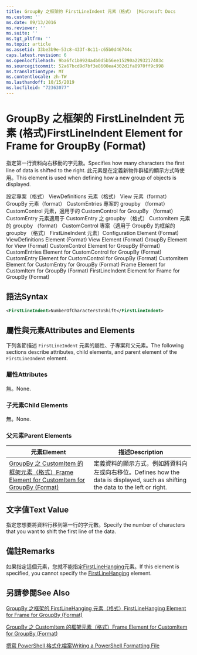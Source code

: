 ```yaml
---
title: GroupBy 之框架的 FirstLineIndent 元素（格式） |Microsoft Docs
ms.custom: ''
ms.date: 09/13/2016
ms.reviewer: ''
ms.suite: ''
ms.tgt_pltfrm: ''
ms.topic: article
ms.assetid: 33be3b9e-53c8-433f-8c11-c65b0d46744c
caps.latest.revision: 6
ms.openlocfilehash: 9ba6fc1b9924a4b0d5b56ee15290a2293217403c
ms.sourcegitcommit: 52a67bcd9d7bf3e8600ea4302d1fa8970ff9c998
ms.translationtype: MT
ms.contentlocale: zh-TW
ms.lasthandoff: 10/15/2019
ms.locfileid: "72363077"
---
```

# <a name="firstlineindent-element-for-frame-for-groupby-format"></a><span data-ttu-id="b1cde-102">GroupBy 之框架的 FirstLineIndent 元素 (格式)</span><span class="sxs-lookup"><span data-stu-id="b1cde-102">FirstLineIndent Element for Frame for GroupBy (Format)</span></span>

<span data-ttu-id="b1cde-103">指定第一行資料向右移動的字元數。</span><span class="sxs-lookup"><span data-stu-id="b1cde-103">Specifies how many characters the first line of data is shifted to the right.</span></span> <span data-ttu-id="b1cde-104">此元素是在定義新物件群組的顯示方式時使用。</span><span class="sxs-lookup"><span data-stu-id="b1cde-104">This element is used when defining how a new group of objects is displayed.</span></span>

<span data-ttu-id="b1cde-105">設定專案（格式） ViewDefinitions 元素（格式） View 元素（format） GroupBy 元素（format） CustomEntries 專案的 groupby （format） CustomControl 元素，適用于的 CustomControl for GroupBy （format） CustomEntry 元素適用于 CustomEntry 之 groupby （格式） CustomItem 元素的 groupby （format） CustomControl 專案（適用于 GroupBy 的框架的 groupby （格式） FirstLineIndent 元素）</span><span class="sxs-lookup"><span data-stu-id="b1cde-105">Configuration Element (Format) ViewDefinitions Element (Format) View Element (Format) GroupBy Element for View (Format) CustomControl Element for GroupBy (Format) CustomEntries Element for CustomControl for GroupBy (Format) CustomEntry Element for CustomControl for GroupBy (Format) CustomItem Element for CustomEntry for GroupBy (Format) Frame Element for CustomItem for GroupBy (Format) FirstLineIndent Element for Frame for GroupBy (Format)</span></span>

## <a name="syntax"></a><span data-ttu-id="b1cde-106">語法</span><span class="sxs-lookup"><span data-stu-id="b1cde-106">Syntax</span></span>

```xml
<FirstLineIndent>NumberOfCharactersToShift</FirstLineIndent>
```

## <a name="attributes-and-elements"></a><span data-ttu-id="b1cde-107">屬性與元素</span><span class="sxs-lookup"><span data-stu-id="b1cde-107">Attributes and Elements</span></span>

<span data-ttu-id="b1cde-108">下列各節描述 `FirstLineIndent` 元素的屬性、子專案和父元素。</span><span class="sxs-lookup"><span data-stu-id="b1cde-108">The following sections describe attributes, child elements, and parent element of the `FirstLineIndent` element.</span></span>

### <a name="attributes"></a><span data-ttu-id="b1cde-109">屬性</span><span class="sxs-lookup"><span data-stu-id="b1cde-109">Attributes</span></span>

<span data-ttu-id="b1cde-110">無。</span><span class="sxs-lookup"><span data-stu-id="b1cde-110">None.</span></span>

### <a name="child-elements"></a><span data-ttu-id="b1cde-111">子元素</span><span class="sxs-lookup"><span data-stu-id="b1cde-111">Child Elements</span></span>

<span data-ttu-id="b1cde-112">無。</span><span class="sxs-lookup"><span data-stu-id="b1cde-112">None.</span></span>

### <a name="parent-elements"></a><span data-ttu-id="b1cde-113">父元素</span><span class="sxs-lookup"><span data-stu-id="b1cde-113">Parent Elements</span></span>

|<span data-ttu-id="b1cde-114">元素</span><span class="sxs-lookup"><span data-stu-id="b1cde-114">Element</span></span>|<span data-ttu-id="b1cde-115">描述</span><span class="sxs-lookup"><span data-stu-id="b1cde-115">Description</span></span>|
|-------------|-----------------|
|[<span data-ttu-id="b1cde-116">GroupBy 之 CustomItem 的框架元素（格式）</span><span class="sxs-lookup"><span data-stu-id="b1cde-116">Frame Element for CustomItem for GroupBy (Format)</span></span>](./frame-element-for-customitem-for-groupby-format.md)|<span data-ttu-id="b1cde-117">定義資料的顯示方式，例如將資料向左或向右移位。</span><span class="sxs-lookup"><span data-stu-id="b1cde-117">Defines how the data is displayed, such as shifting the data to the left or right.</span></span>|

## <a name="text-value"></a><span data-ttu-id="b1cde-118">文字值</span><span class="sxs-lookup"><span data-stu-id="b1cde-118">Text Value</span></span>

<span data-ttu-id="b1cde-119">指定您想要將資料行移到第一行的字元數。</span><span class="sxs-lookup"><span data-stu-id="b1cde-119">Specify the number of characters that you want to shift the first line of the data.</span></span>

## <a name="remarks"></a><span data-ttu-id="b1cde-120">備註</span><span class="sxs-lookup"><span data-stu-id="b1cde-120">Remarks</span></span>

<span data-ttu-id="b1cde-121">如果指定這個元素，您就不能指定[FirstLineHanging](./firstlinehanging-element-for-frame-for-groupby-format.md)元素。</span><span class="sxs-lookup"><span data-stu-id="b1cde-121">If this element is specified, you cannot specify the [FirstLineHanging](./firstlinehanging-element-for-frame-for-groupby-format.md) element.</span></span>

## <a name="see-also"></a><span data-ttu-id="b1cde-122">另請參閱</span><span class="sxs-lookup"><span data-stu-id="b1cde-122">See Also</span></span>

[<span data-ttu-id="b1cde-123">GroupBy 之框架的 FirstLineHanging 元素（格式）</span><span class="sxs-lookup"><span data-stu-id="b1cde-123">FirstLineHanging Element for Frame for GroupBy (Format)</span></span>](./firstlinehanging-element-for-frame-for-groupby-format.md)

[<span data-ttu-id="b1cde-124">GroupBy 之 CustomItem 的框架元素（格式）</span><span class="sxs-lookup"><span data-stu-id="b1cde-124">Frame Element for CustomItem for GroupBy (Format)</span></span>](./frame-element-for-customitem-for-groupby-format.md)

[<span data-ttu-id="b1cde-125">撰寫 PowerShell 格式化檔案</span><span class="sxs-lookup"><span data-stu-id="b1cde-125">Writing a PowerShell Formatting File</span></span>](./writing-a-powershell-formatting-file.md)
